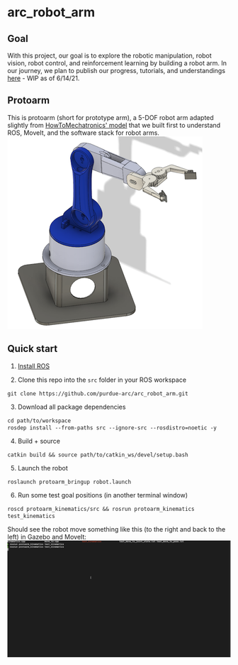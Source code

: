 # arc_robot_arm

## Goal
With this project, our goal is to explore the robotic manipulation, robot vision, robot control, and reinforcement learning by building a robot arm. In our journey, we plan to publish our progress, tutorials, and understandings [here](wiki.purduearc.com) - WIP as of 6/14/21.

## Protoarm
This is protoarm (short for prototype arm), a 5-DOF robot arm adapted slightly from [HowToMechatronics' model](https://www.youtube.com/watch?v=_B3gWd3A_SI) that we built first to understand ROS, MoveIt, and the software stack for robot arms.
![protoarm](https://github.com/purdue-arc/arc_robot_arm/blob/main/assets/images/protoarm.png)

## Quick start

1. [Install ROS](https://wiki.purduearc.com/wiki/tutorials/setup-ros)

2. Clone this repo into the `src` folder in your ROS workspace
```
git clone https://github.com/purdue-arc/arc_robot_arm.git
```
3. Download all package dependencies
```
cd path/to/workspace
rosdep install --from-paths src --ignore-src --rosdistro=noetic -y
```
4. Build + source
```
catkin build && source path/to/catkin_ws/devel/setup.bash
```
5. Launch the robot
```
roslaunch protoarm_bringup robot.launch
```
6. Run some test goal positions (in another terminal window)
```
roscd protoarm_kinematics/src && rosrun protoarm_kinematics test_kinematics
```
Should see the robot move something like this (to the right and back to the left) in Gazebo and MoveIt:
![ik_demo](https://github.com/purdue-arc/arc_robot_arm/blob/main/assets/gifs/ik_demo.gif)
